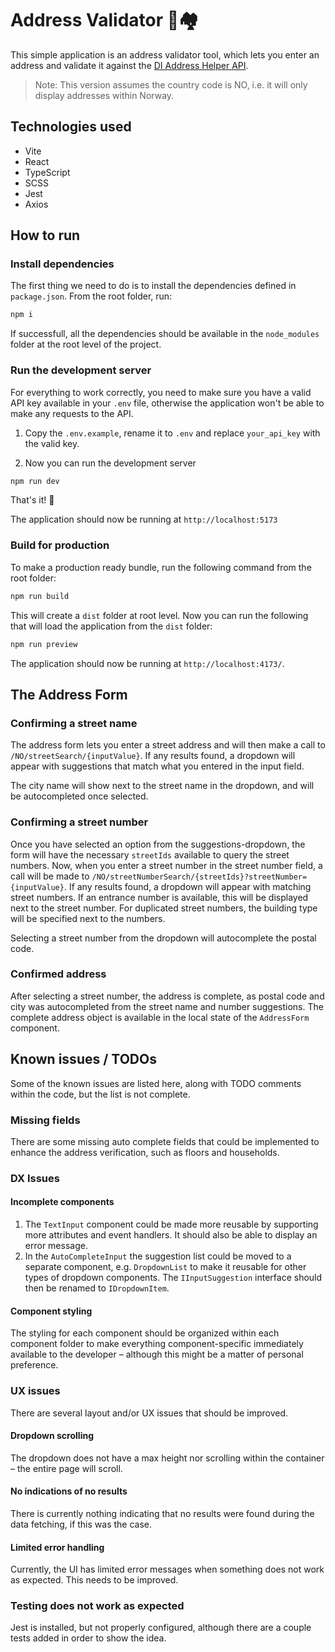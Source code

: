 # Address Validator 🏡🏘️

This simple application is an address validator tool, which lets you enter an address and validate it against the [DI Address Helper API](https://jira-di.atlassian.net/wiki/spaces/DIPUB/pages/504660001/DI+Address+Helper+V2).

> Note: This version assumes the country code is NO, i.e. it will only display addresses within Norway.

## Technologies used
- Vite
- React
- TypeScript
- SCSS
- Jest
- Axios

## How to run
###  Install dependencies
The first thing we need to do is to install the dependencies defined in `package.json`. From the root folder, run:

```bash
npm i
```

If successfull, all the dependencies should be available in the `node_modules` folder at the root level of the project.

### Run the development server
For everything to work correctly, you need to make sure you have a valid API key available in your `.env` file, otherwise the application won't be able to make any requests to the API. 

1. Copy the `.env.example`, rename it to `.env` and replace `your_api_key` with the valid key.

2. Now you can run the development server
```bash
npm run dev
```
That's it! 🚀 

The application should now be running at `http://localhost:5173`

### Build for production
To make a production ready bundle, run the following command from the root folder:
```bash
npm run build
```
This will create a `dist` folder at root level. Now you can run the following that will load the application from the `dist` folder:
```bash
npm run preview
```
The application should now be running at `http://localhost:4173/`.

## The Address Form

### Confirming a street name
The address form lets you enter a street address and will then make a call to `/NO/streetSearch/{inputValue}`. If any results found, a dropdown will appear with suggestions that match what you entered in the input field. 

The city name will show next to the street name in the dropdown, and will be autocompleted once selected.

### Confirming a street number 
Once you have selected an option from the suggestions-dropdown, the form will have the necessary `streetIds` available to query the street numbers. Now, when you enter a street number in the street number field, a call will be made to `/NO/streetNumberSearch/{streetIds}?streetNumber={inputValue}`. If any results found, a dropdown will appear with matching street numbers. If an entrance number is available, this will be displayed next to the street number. For duplicated street numbers, the building type will be specified next to the numbers. 

Selecting a street number from the dropdown will autocomplete the postal code.

### Confirmed address
After selecting a street number, the address is complete, as postal code and city was autocompleted from the street name and number suggestions. The complete address object is available in the local state of the `AddressForm` component.

## Known issues / TODOs
Some of the known issues are listed here, along with TODO comments within the code, but the list is not complete.

### Missing fields
There are some missing auto complete fields that could be implemented to enhance the address verification, such as floors and households.

### DX Issues
#### Incomplete components
1. The `TextInput` component could be made more reusable by supporting more attributes and event handlers. It should also be able to display an error message.
2. In the `AutoCompleteInput` the suggestion list could be moved to a separate component, e.g. `DropdownList` to make it reusable for other types of dropdown components. The `IInputSuggestion` interface should then be renamed to `IDropdownItem`.

#### Component styling
The styling for each component should be organized within each component folder to make everything component-specific immediately available to the developer – although this might be a matter of personal preference.

### UX issues
There are several layout and/or UX issues that should be improved.

#### Dropdown scrolling
The dropdown does not have a max height nor scrolling within the container – the entire page will scroll.

#### No indications of no results
There is currently nothing indicating that no results were found during the data fetching, if this was the case. 

#### Limited error handling
Currently, the UI has limited error messages when something does not work as expected. This needs to be improved.

### Testing does not work as expected
Jest is installed, but not properly configured, although there are a couple tests added in order to show the idea.